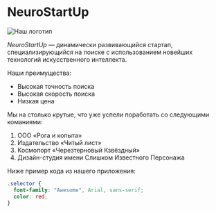 # NeuroStartUp

![Наш логотип](https://github.com/netology-ds-team/git-homeworks/blob/main/1_self/logo.png)

*NeuroStartUp* — динамически развивающийся стартап, специализирующийся на поиске с использованием 
 новейших технологий искусственного интеллекта.

 Наши преимущества:
* Высокая точность поиска
* Высокая скорость поиска
* Низкая цена

 Мы на столько крутые, что уже успели поработать со следующими команиями:

1. ООО «Рога и копыта» 
2. Издательство «Читый лист» 
3. Космопорт «Черезтерновый Кзвёздный» 
4. Дизайн-студия имени Слишком Известного Персонажа 

Ниже пример кода из нашего приложения:

```css
.selector {
  font-family: "Awesome", Arial, sans-serif;
  color: red;
}
```